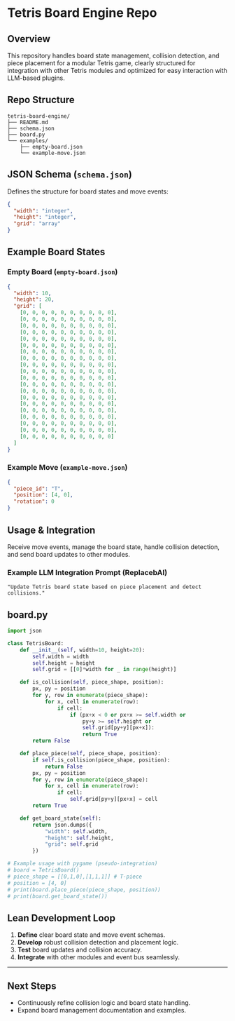 # Tetris Board Engine Repo

## Overview

This repository handles board state management, collision detection, and piece placement for a modular Tetris game, clearly structured for integration with other Tetris modules and optimized for easy interaction with LLM-based plugins.

## Repo Structure

```
tetris-board-engine/
├── README.md
├── schema.json
├── board.py
└── examples/
    ├── empty-board.json
    └── example-move.json
```

## JSON Schema (`schema.json`)

Defines the structure for board states and move events:

```json
{
  "width": "integer",
  "height": "integer",
  "grid": "array"
}
```

## Example Board States

### Empty Board (`empty-board.json`)

```json
{
  "width": 10,
  "height": 20,
  "grid": [
    [0, 0, 0, 0, 0, 0, 0, 0, 0, 0],
    [0, 0, 0, 0, 0, 0, 0, 0, 0, 0],
    [0, 0, 0, 0, 0, 0, 0, 0, 0, 0],
    [0, 0, 0, 0, 0, 0, 0, 0, 0, 0],
    [0, 0, 0, 0, 0, 0, 0, 0, 0, 0],
    [0, 0, 0, 0, 0, 0, 0, 0, 0, 0],
    [0, 0, 0, 0, 0, 0, 0, 0, 0, 0],
    [0, 0, 0, 0, 0, 0, 0, 0, 0, 0],
    [0, 0, 0, 0, 0, 0, 0, 0, 0, 0],
    [0, 0, 0, 0, 0, 0, 0, 0, 0, 0],
    [0, 0, 0, 0, 0, 0, 0, 0, 0, 0],
    [0, 0, 0, 0, 0, 0, 0, 0, 0, 0],
    [0, 0, 0, 0, 0, 0, 0, 0, 0, 0],
    [0, 0, 0, 0, 0, 0, 0, 0, 0, 0],
    [0, 0, 0, 0, 0, 0, 0, 0, 0, 0],
    [0, 0, 0, 0, 0, 0, 0, 0, 0, 0],
    [0, 0, 0, 0, 0, 0, 0, 0, 0, 0],
    [0, 0, 0, 0, 0, 0, 0, 0, 0, 0],
    [0, 0, 0, 0, 0, 0, 0, 0, 0, 0],
    [0, 0, 0, 0, 0, 0, 0, 0, 0, 0]
  ]
}
```

### Example Move (`example-move.json`)

```json
{
  "piece_id": "T",
  "position": [4, 0],
  "rotation": 0
}
```

## Usage & Integration

Receive move events, manage the board state, handle collision detection, and send board updates to other modules.

### Example LLM Integration Prompt (ReplacebAI)

```
"Update Tetris board state based on piece placement and detect collisions."
```

## board.py

```python
import json

class TetrisBoard:
    def __init__(self, width=10, height=20):
        self.width = width
        self.height = height
        self.grid = [[0]*width for _ in range(height)]

    def is_collision(self, piece_shape, position):
        px, py = position
        for y, row in enumerate(piece_shape):
            for x, cell in enumerate(row):
                if cell:
                    if (px+x < 0 or px+x >= self.width or
                        py+y >= self.height or
                        self.grid[py+y][px+x]):
                        return True
        return False

    def place_piece(self, piece_shape, position):
        if self.is_collision(piece_shape, position):
            return False
        px, py = position
        for y, row in enumerate(piece_shape):
            for x, cell in enumerate(row):
                if cell:
                    self.grid[py+y][px+x] = cell
        return True

    def get_board_state(self):
        return json.dumps({
            "width": self.width,
            "height": self.height,
            "grid": self.grid
        })

# Example usage with pygame (pseudo-integration)
# board = TetrisBoard()
# piece_shape = [[0,1,0],[1,1,1]] # T-piece
# position = [4, 0]
# print(board.place_piece(piece_shape, position))
# print(board.get_board_state())
```

## Lean Development Loop

1. **Define** clear board state and move event schemas.
2. **Develop** robust collision detection and placement logic.
3. **Test** board updates and collision accuracy.
4. **Integrate** with other modules and event bus seamlessly.

---

## Next Steps
- Continuously refine collision logic and board state handling.
- Expand board management documentation and examples.

